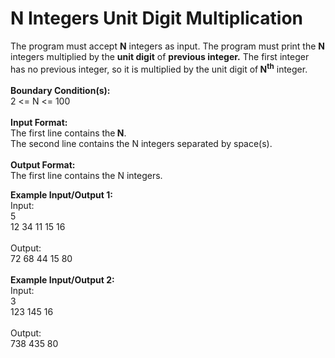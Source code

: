 # N Integers Unit Digit Multiplication
The program must accept <strong>N</strong> integers as input. The program must print the <strong>N</strong> integers multiplied by the <strong>unit digit</strong> of <strong>previous integer.</strong> The first integer has no previous integer, so it is multiplied by the unit digit of<strong> N<sup>th</sup></strong> integer.<br>
<br>
<strong>Boundary Condition(s):</strong><br>
2 &lt;= N &lt;= 100<br>
<br>
<strong>Input Format:</strong><br>
The first line contains the<strong> N</strong>.<br>
The second line contains the N integers separated by space(s).<br>
<br>
<strong>Output Format:</strong><br>
The first line contains the N integers.</p>

<p><strong>Example Input/Output 1:</strong><br>
Input:<br>
5<br>
12 34 11 15 16<br>
<br>
Output:<br>
72 68 44 15 80<br>
<br>
<strong>Example Input/Output 2:</strong><br>
Input:<br>
3<br>
123 145 16<br>
<br>
Output:<br>
738&nbsp;435&nbsp;80<strong> </strong></p>

